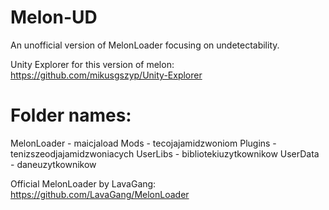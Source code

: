 # Melon-UD
An unofficial version of MelonLoader focusing on undetectability.

Unity Explorer for this version of melon: https://github.com/mikusgszyp/Unity-Explorer

# Folder names:

MelonLoader - maicjaload
Mods - tecojajamidzwoniom
Plugins - tenizszeodjajamidzwoniacych
UserLibs - bibliotekiuzytkownikow
UserData - daneuzytkownikow


Official MelonLoader by LavaGang: https://github.com/LavaGang/MelonLoader


